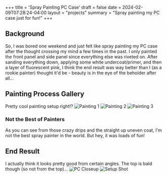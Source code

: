 +++
title = 'Spray Painting PC Case'
draft = false
date = 2024-02-09T07:28:24-04:00
layout = "projects"
summary = "Spray painting my PC case just for fun!"
+++
## Background
So, I was bored one weekend and just felt like spray painting my PC case after the thought crossing my mind a few times in the past. I only painted the front panel and side panel since everything else was riveted on. After sanding everything down, applying some white undercoat/primer, and then a layer of fluorescent pink, I think the end result was way better than I (as a rookie painter) thought it'd be - beauty is in the eye of the beholder after all...

## Painting Process Gallery
Pretty cool painting setup right!?
![Painting 1](/img/pc/painting1.png)
![Painting 2](/img/pc/painting2.png)
![Painting 3](/img/pc/painting3.png)

### Not the Best of Painters
As you can see from those crazy drips and the straight up uneven coat, I'm not the best spray painter in the world. But hey, it was loads of fun!

## End Result
I actually think it looks pretty good from certain angles. The top is bald though (so not from the top)...
![PC Closeup](/img/pc/pca.png)
![Setup Shot](/img/pc/newsetup.png)
